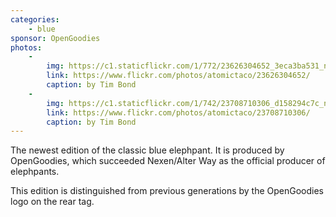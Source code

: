 ```yaml
---
categories:
    - blue
sponsor: OpenGoodies
photos:
    -
        img: https://c1.staticflickr.com/1/772/23626304652_3eca3ba531_n.jpg
        link: https://www.flickr.com/photos/atomictaco/23626304652/
        caption: by Tim Bond
    -
        img: https://c1.staticflickr.com/1/742/23708710306_d158294c7c_n.jpg
        link: https://www.flickr.com/photos/atomictaco/23708710306/
        caption: by Tim Bond
---
```

The newest edition of the classic blue elephpant. It is produced by OpenGoodies, which succeeded Nexen/Alter Way as the official producer of elephpants.

This edition is distinguished from previous generations by the OpenGoodies logo on the rear tag.
